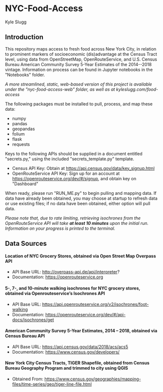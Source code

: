 # NYC-Food-Access

Kyle Slugg

## Introduction

This repository maps access to fresh food across New York City, in relation to
prominent markers of socioeconomic (dis)advantage at the Census Tract level,
using data from OpenStreetMap, OpenRouteService, and U.S. Census Bureau
American Community Survey 5-Year Estimates of the 2014--2018 vintage.
Information on process can be found in Jupyter notebooks in the "Notebooks"
folder.

_A more streamlined, static, web-based version of this project is available
under the "nyc-food-access-web" folder, as well as at kyleslugg.com/food-access_

The following packages must be installed to pull, process, and map these data:

- numpy
- pandas
- geopandas
- folium
- flask
- requests

Keys to the following APIs should be supplied in a document entitled
"secrets.py," using the included "secrets_template.py" template.

- Census API Key: Obtain at https://api.census.gov/data/key_signup.html
- OpenRouteService API Key: Sign up for an account at
  https://openrouteservice.org/dev/#/signup, and obtain key on "Dashboard"

When ready, please run "RUN_ME.py" to begin pulling and mapping data. If data
have already been obtained, you may choose at startup to refresh data or use
existing files; if no data have been obtained, either option will pull data.

_Please note that, due to rate limiting, retrieving isochrones from the
OpenRouteService API will take **at least 10 minutes** upon the initial run.
Information on your progress is printed to the terminal._

## Data Sources

#### Location of NYC Grocery Stores, obtained via Open Street Map Overpass API

- API Base URL: http://overpass-api.de/api/interpreter?
- Documentation: https://openrouteservice.org

#### 5-, 7-, and 10-minute walking isochrones for NYC grocery stores, obtained via Openrouteservice’s Isochrones API

- API Base URL: https://api.openrouteservice.org/v2/isochrones/foot-walking
- Documentation: https://openrouteservice.org/dev/#/api-docs/isochrones/get

#### American Community Survey 5-Year Estimates, 2014 – 2018, obtained via Census Bureau API

- API Base URL: https://api.census.gov/data/2018/acs/acs5
- Documentation: https://www.census.gov/developers/

#### New York City Census Tracts, TIGER Shapefile, obtained from Census Bureau Geography Program and trimmed to city using QGIS

- Obtained From: https://www.census.gov/geographies/mapping-files/time-series/geo/tiger-line-file.html
